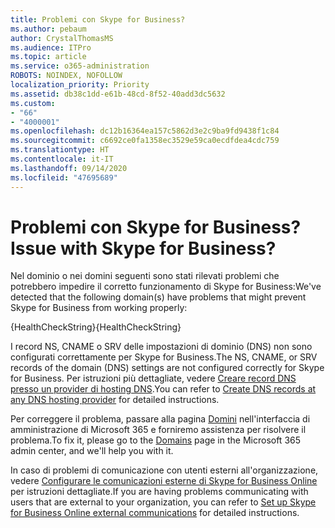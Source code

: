 ```yaml
---
title: Problemi con Skype for Business?
ms.author: pebaum
author: CrystalThomasMS
ms.audience: ITPro
ms.topic: article
ms.service: o365-administration
ROBOTS: NOINDEX, NOFOLLOW
localization_priority: Priority
ms.assetid: db38c1dd-e61b-48cd-8f52-40add3dc5632
ms.custom:
- "66"
- "4000001"
ms.openlocfilehash: dc12b16364ea157c5862d3e2c9ba9fd9438f1c84
ms.sourcegitcommit: c6692ce0fa1358ec3529e59ca0ecdfdea4cdc759
ms.translationtype: HT
ms.contentlocale: it-IT
ms.lasthandoff: 09/14/2020
ms.locfileid: "47695689"
---
```

# <a name="issue-with-skype-for-business"></a><span data-ttu-id="c22cd-102">Problemi con Skype for Business?</span><span class="sxs-lookup"><span data-stu-id="c22cd-102">Issue with Skype for Business?</span></span>

<span data-ttu-id="c22cd-103">Nel dominio o nei domini seguenti sono stati rilevati problemi che potrebbero impedire il corretto funzionamento di Skype for Business:</span><span class="sxs-lookup"><span data-stu-id="c22cd-103">We've detected that the following domain(s) have problems that might prevent Skype for Business from working properly:</span></span>
  
<span data-ttu-id="c22cd-104">{HealthCheckString}</span><span class="sxs-lookup"><span data-stu-id="c22cd-104">{HealthCheckString}</span></span>
  
<span data-ttu-id="c22cd-105">I record NS, CNAME o SRV delle impostazioni di dominio (DNS) non sono configurati correttamente per Skype for Business.</span><span class="sxs-lookup"><span data-stu-id="c22cd-105">The NS, CNAME, or SRV records of the domain (DNS) settings are not configured correctly for Skype for Business.</span></span> <span data-ttu-id="c22cd-106">Per istruzioni più dettagliate, vedere [Creare record DNS presso un provider di hosting DNS](https://docs.microsoft.com/microsoft-365/admin/get-help-with-domains/create-dns-records-at-any-dns-hosting-provider).</span><span class="sxs-lookup"><span data-stu-id="c22cd-106">You can refer to [Create DNS records at any DNS hosting provider](https://docs.microsoft.com/microsoft-365/admin/get-help-with-domains/create-dns-records-at-any-dns-hosting-provider) for detailed instructions.</span></span>
  
<span data-ttu-id="c22cd-107">Per correggere il problema, passare alla pagina [Domini](https://admin.microsoft.com/adminportal/home#/Domains) nell'interfaccia di amministrazione di Microsoft 365 e forniremo assistenza per risolvere il problema.</span><span class="sxs-lookup"><span data-stu-id="c22cd-107">To fix it, please go to the [Domains](https://admin.microsoft.com/adminportal/home#/Domains) page in the Microsoft 365 admin center, and we'll help you with it.</span></span>
  
<span data-ttu-id="c22cd-108">In caso di problemi di comunicazione con utenti esterni all'organizzazione, vedere [Configurare le comunicazioni esterne di Skype for Business Online](https://support.microsoft.com/help/10041/set-up-skype-for-business-online-external-communications.aspx) per istruzioni dettagliate.</span><span class="sxs-lookup"><span data-stu-id="c22cd-108">If you are having problems communicating with users that are external to your organization, you can refer to [Set up Skype for Business Online external communications](https://support.microsoft.com/help/10041/set-up-skype-for-business-online-external-communications.aspx) for detailed instructions.</span></span>

  